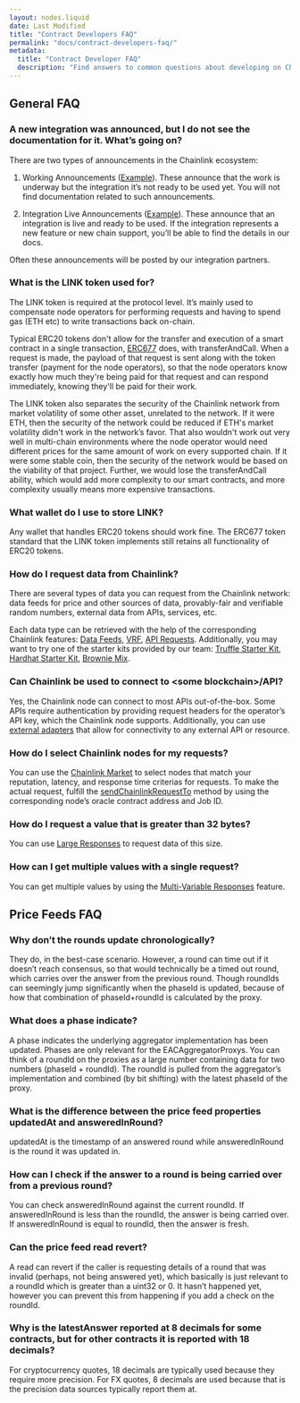 ```yaml
---
layout: nodes.liquid
date: Last Modified
title: "Contract Developers FAQ"
permalink: "docs/contract-developers-faq/"
metadata: 
  title: "Contract Developer FAQ"
  description: "Find answers to common questions about developing on Chainlink."
---
```


## General FAQ

### A new integration was announced, but I do not see the documentation for it. What’s going on?

There are two types of announcements in the Chainlink ecosystem:

1. Working Announcements ([Example](https://medium.com/acalanetwork/acala-integrating-chainlink-oracle-pallet-for-price-feeds-upon-upcoming-polkadot-launch-917b7c9dfecd)). These announce that the work is underway but the integration it’s not ready to be used yet. You will not find documentation related to such announcements.

2. Integration Live Announcements ([Example](https://blog.chain.link/chainlink-keepers-is-now-live-on-mainnet/)). These announce that an integration is live and ready to be used. If the integration represents a new feature or new chain support, you’ll be able to find the details in our docs.

Often these announcements will be posted by our integration partners.

### What is the LINK token used for?

The LINK token is required at the protocol level. It’s mainly used to compensate node operators for performing requests and having to spend gas (ETH etc) to write transactions back on-chain. 

Typical ERC20 tokens don't allow for the transfer and execution of a smart contract in a single transaction, [ERC677](https://github.com/ethereum/EIPs/issues/677) does, with transferAndCall. When a request is made, the payload of that request is sent along with the token transfer (payment for the node operators), so that the node operators know exactly how much they're being paid for that request and can respond immediately, knowing they'll be paid for their work.

The LINK token also separates the security of the Chainlink network from market volatility of some other asset, unrelated to the network. If it were ETH, then the security of the network could be reduced if ETH's market volatility didn't work in the network’s favor. That also wouldn't work out very well in multi-chain environments where the node operator would need different prices for the same amount of work on every supported chain. If it were some stable coin, then the security of the network would be based on the viability of that project. Further, we would lose the transferAndCall ability, which would add more complexity to our smart contracts, and more complexity usually means more expensive transactions.

### What wallet do I use to store LINK?

Any wallet that handles ERC20 tokens should work fine. The ERC677 token standard that the LINK token implements still retains all functionality of ERC20 tokens.

### How do I request data from Chainlink?

There are several types of data you can request from the Chainlink network: data feeds for price and other sources of data, provably-fair and verifiable random numbers, external data from APIs, services, etc.

Each data type can be retrieved with the help of the corresponding Chainlink features: [Data Feeds](/docs/get-the-latest-price/), [VRF](/docs/get-a-random-number/), [API Requests](/docs/make-a-http-get-request/). Additionally, you may want to try one of the starter kits provided by our team: [Truffle Starter Kit](https://github.com/smartcontractkit/truffle-starter-kit), [Hardhat Starter Kit](https://github.com/smartcontractkit/hardhat-starter-kit), [Brownie Mix](https://github.com/smartcontractkit/chainlink-mix).  

### Can Chainlink be used to connect to &lt;some blockchain>/API?

Yes, the Chainlink node can connect to most APIs out-of-the-box. Some APIs require authentication by providing request headers for the operator’s API key, which the Chainlink node supports. Additionally, you can use [external adapters](/docs/contract-creators/) that allow for connectivity to any external API or resource.

### How do I select Chainlink nodes for my requests?

You can use the [Chainlink Market](https://market.link/search/nodes) to select nodes that match your reputation, latency, and response time criterias for requests. To make the actual request, fulfill the [sendChainlinkRequestTo](/docs/chainlink-framework/#sendchainlinkrequestto) method by using the corresponding node’s oracle contract address and Job ID.

### How do I request a value that is greater than 32 bytes?

You can use [Large Responses](/docs/large-responses/) to request data of this size.

### How can I get multiple values with a single request?

You can get multiple values by using the [Multi-Variable Responses](/docs/multi-variable-responses/) feature.

## Price Feeds FAQ

### Why don’t the rounds update chronologically?

They do, in the best-case scenario. However, a round can time out if it doesn’t reach consensus, so that would technically be a timed out round, which carries over the answer from the previous round. Though roundIds can seemingly jump significantly when the phaseId is updated, because of how that combination of phaseId+roundId is calculated by the proxy.

### What does a phase indicate?

A phase indicates the underlying aggregator implementation has been updated. Phases are only relevant for the EACAggregatorProxys. You can think of a roundId on the proxies as a large number containing data for two numbers (phaseId + roundId). The roundId is pulled from the aggregator’s implementation and combined (by bit shifting) with the latest phaseId of the proxy.

### What is the difference between the price feed properties updatedAt and answeredInRound?

updatedAt is the timestamp of an answered round while answeredInRound is the round it was updated in.

### How can I check if the answer to a round is being carried over from a previous round?

You can check answeredInRound against the current roundId. If answeredInRound is less than the roundId, the answer is being carried over. If answeredInRound is equal to roundId, then the answer is fresh.

### Can the price feed read revert?

A read can revert if the caller is requesting details of a round that was invalid (perhaps, not being answered yet), which basically is just relevant to a roundId which is greater than a uint32 or 0. It hasn’t happened yet, however you can prevent this from happening if you add a check on the roundId.

### Why is the latestAnswer reported at 8 decimals for some contracts, but for other contracts it is reported with 18 decimals?

For cryptocurrency quotes, 18 decimals are typically used because they require more precision. For FX quotes, 8 decimals are used because that is the precision data sources typically report them at.
